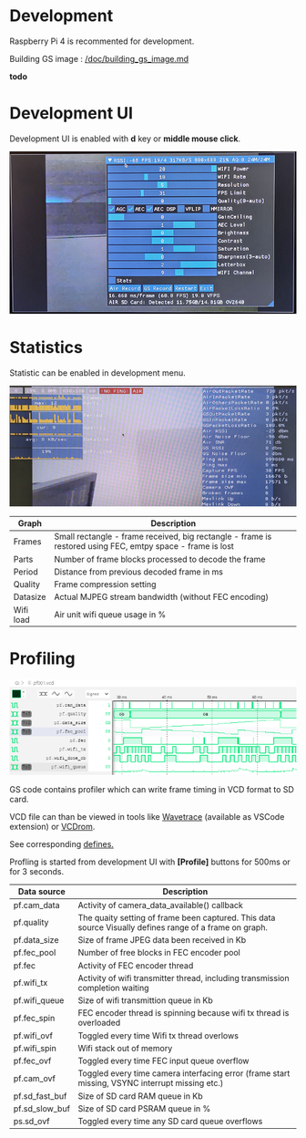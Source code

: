 
# Development

  Raspberry Pi 4 is recommented for development.
 
  Building GS image : [/doc/building_gs_image.md](/doc/building_gs_image.md)

 **todo**

# Development UI

Development UI is enabled with **d** key or **middle mouse click**.

![alt text](images/debug_menu.jpg "debugmenu")

# Statistics

 Statistic can be enabled in development menu.

![alt text](images/stats.jpg "stats.jpg")

Graph               | Description
------------------- | -------------
Frames              | Small rectangle - frame received, big rectangle - frame is restored using FEC, emtpy space - frame is lost
Parts               | Number of frame blocks processed to decode the frame
Period              | Distance from previous decoded frame in ms
Quality             | Frame compression setting
Datasize            | Actual MJPEG stream bandwidth (without FEC encoding)
Wifi load           | Air unit wifi queue usage in %


# Profiling

![alt text](images/vcd_profiling.png "vcd_profiling.png")

 GS code contains profiler which can write frame timing in VCD format to SD card.

 VCD file can than be viewed in tools like [Wavetrace](https://www.wavetrace.io/) (available as VSCode extension) or [VCDrom](https://vc.drom.io/).

 See corresponding [defines.](https://github.com/RomanLut/hx-esp32-cam-fpv/blob/master/components/common/vcd_profiler.h#L5)

 Profling is started from development UI with **[Profile]** buttons for 500ms or for 3 seconds.
  

Data source         | Description
------------------- | -------------
pf.cam_data         | Activity of camera_data_available() callback
pf.quality          | The quaity setting of frame been captured. This data source Visually defines range of a frame on graph.
pf.data_size        | Size of frame JPEG data been received in Kb
pf.fec_pool         | Number of free blocks in FEC encoder pool
pf.fec              | Activity of FEC encoder thread
pf.wifi_tx          | Activity of wifi transmitter thread, including transmission completion waiting
pf.wifi_queue       | Size of wifi transmittion queue in Kb
pf.fec_spin         | FEC encoder thread is spinning because wifi tx thread is overloaded
pf.wifi_ovf         | Toggled every time Wifi tx thread overlows
pf.wifi_spin        | Wifi stack out of memory 
pf.fec_ovf          | Toggled every time FEC input queue overflow
pf.cam_ovf          | Toggled every time camera interfacing error (frame start missing, VSYNC interrupt missing etc.)
pf.sd_fast_buf      | Size of SD card RAM queue in Kb
pf.sd_slow_buf      | Size of SD card PSRAM queue in %
ps.sd_ovf           | Toggled every time any SD card queue overflows


